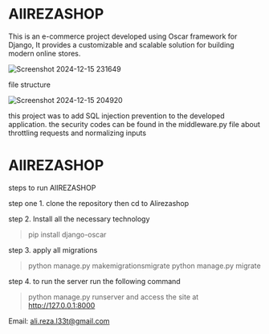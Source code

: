 # AlIREZASHOP
This is an e-commerce project developed using Oscar framework for Django, It provides a customizable and scalable solution for building modern online stores.


![Screenshot 2024-12-15 231649](https://github.com/user-attachments/assets/e0b148ef-9b29-480f-812f-ad1820a4a823)


file structure 


![Screenshot 2024-12-15 204920](https://github.com/user-attachments/assets/f6fd8f19-5846-40b2-ad2e-e945be868ebd)



this project was to add SQL injection prevention to the developed application.
the security codes can be found in the middleware.py file about throttling requests and normalizing inputs 


# AlIREZASHOP
steps to run AlIREZASHOP

step one 1. clone the repository
  then cd to  Alirezashop

step 2. Install all the necessary technology 
>pip install django-oscar

step 3. apply all migrations
  >python manage.py makemigrationsmigrate
  >python manage.py migrate

step 4. to run the server run the following command 
>python manage.py runserver
and access the site at http://127.0.0.1:8000 




Email: ali.reza.l33t@gmail.com
